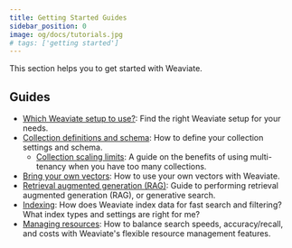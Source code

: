 ```yaml
---
title: Getting Started Guides
sidebar_position: 0
image: og/docs/tutorials.jpg
# tags: ['getting started']
---
```


This section helps you to get started with Weaviate.

## Guides

- [Which Weaviate setup to use?](./which-weaviate.md): Find the right Weaviate setup for your needs.
- [Collection definitions and schema](/developers/weaviate/starter-guides/managing-collections): How to define your collection settings and schema.
  - [Collection scaling limits](/developers/weaviate/starter-guides/managing-collections/collections-scaling-limits): A guide on the benefits of using multi-tenancy when you have too many collections. 
- [Bring your own vectors](./custom-vectors.mdx): How to use your own vectors with Weaviate.
- [Retrieval augmented generation (RAG)](./generative.md): Guide to performing retrieval augmented generation (RAG), or generative search.
- [Indexing](./managing-resources/indexing.mdx): How does Weaviate index data for fast search and filtering? What index types and settings are right for me?
- [Managing resources](./managing-resources/index.md): How to balance search speeds, accuracy/recall, and costs with Weaviate's flexible resource management features.
